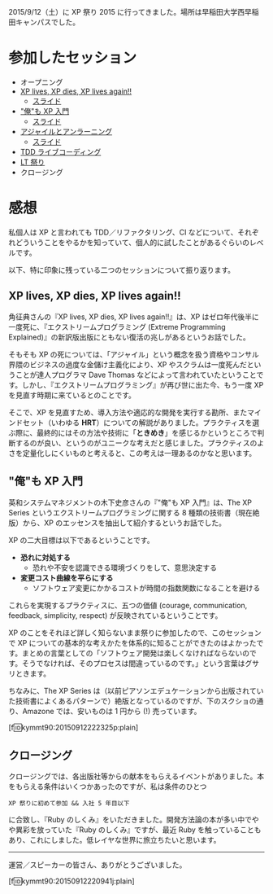 <!-- XP 祭り 2015 に行った -->

2015/9/12（土）に XP 祭り 2015 に行ってきました。場所は早稲田大学西早稲田キャンパスでした。

# 参加したセッション

- オープニング
- [XP lives, XP dies, XP lives again!!](http://xpjug.com/xp2015-session-a3/)
  - [スライド](http://www.slideshare.net/kdmsnr/xp-matsuri-2015-keynote)
- ["俺"も XP 入門](http://xpjug.com/xp2015-session-a4/)
  - [スライド](http://www.slideshare.net/fkino/ore-mo-extreme-programming-explained)
- [アジャイルとアンラーニング](http://xpjug.com/xp2015-session-a5/)
  - [スライド](http://www.slideshare.net/shibukawa/ss-52694441)
- [TDD ライブコーディング](http://xpjug.com/xp2015-session-e6/)
- [LT 祭り](http://xpjug.com/xp2015-session-a8/)
- クロージング

# 感想

私個人は XP と言われても TDD／リファクタリング、CI などについて、それぞれどういうことをやるかを知っていて、個人的に試したことがあるぐらいのレベルです。

以下、特に印象に残っている二つのセッションについて振り返ります。

## XP lives, XP dies, XP lives again!!

角征典さんの『XP lives, XP dies, XP lives again!!』は、XP はゼロ年代後半に一度死に、『エクストリームプログラミング (Extreme Programming Explained)』の新訳版出版にともない復活の兆しがあるというお話でした。

そもそも XP の死については、「アジャイル」という概念を扱う資格やコンサル界隈のビジネスの過度な金儲け主義化により、XP やスクラムは一度死んだということが達人プログラマ Dave Thomas などによって言われていたということです。しかし、『エクストリームプログラミング』が再び世に出た今、もう一度 XP を見直す時期に来ているとのことです。

そこで、XP を見直すため、導入方法や適応的な開発を実行する勘所、またマインドセット（いわゆる **HRT**）についての解説がありました。プラクティスを選ぶ際に、最終的にはその方法や技術に「**ときめき**」を感じるかというところで判断するのが良い、というのがユニークな考えだと感じました。プラクティスのよさを定量化しにくいものと考えると、この考えは一理あるのかなと思います。

## "俺"も XP 入門

英和システムマネジメントの木下史彦さんの『"俺"も XP 入門』は、The XP Series というエクストリームプログラミングに関する 8 種類の技術書（現在絶版）から、XP のエッセンスを抽出して紹介するというお話でした。

XP の二大目標は以下であるということです。

- **恐れに対処する**
  - 恐れや不安を認識できる環境づくりをして、意思決定する
- **変更コスト曲線を平らにする**
  - ソフトウェア変更にかかるコストが時間の指数関数になることを避ける

これらを実現するプラクティスに、五つの価値 (courage, communication, feedback, simplicity, respect) が反映されているということです。

XP のことをそれほど詳しく知らないまま祭りに参加したので、このセッションで XP についての基本的な考えかたを体系的に知ることができたのはよかったです。まとめの言葉としての「ソフトウェア開発は楽しくなければならないのです。そうでなければ、そのプロセスは間違っているのです。」という言葉はグサリときます。

ちなみに、The XP Series は（以前ピアソンエデュケーションから出版されていた技術書によくあるパターンで）絶版となっているのですが、下のスクショの通り、Amazone では、安いものは 1 円から (!) 売っています。

[f:id:kymmt90:20150912222325p:plain]

## クロージング

クロージングでは、各出版社等からの献本をもらえるイベントがありました。本をもらえる条件はいくつかあったのですが、私は条件のひとつ

    XP 祭りに初めて参加 && 入社 5 年目以下

に合致し、『Ruby のしくみ』をいただきました。開発方法論の本が多い中でやや異彩を放っていた『Ruby のしくみ』ですが、最近 Ruby を触っていることもあり、これにしました。低レイヤな世界に旅立ちたいと思います。

---

運営／スピーカーの皆さん、ありがとうございました。

[f:id:kymmt90:20150912220941j:plain]
